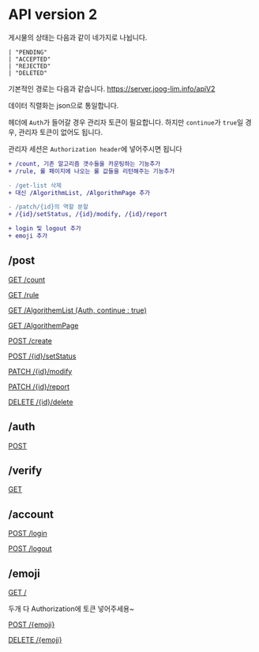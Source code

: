 # API version 2

게시물의 상태는 다음과 같이 네가지로 나뉩니다.

```tsx
| "PENDING"
| "ACCEPTED"
| "REJECTED"
| "DELETED"
```

기본적인 경로는 다음과 같습니다.
https://server.joog-lim.info/apiV2

데이터 직렬화는 json으로 통일합니다.

헤더에 `Auth`가 들어갈 경우 관리자 토큰이 필요합니다.
하지만 `continue`가 `true`일 경우, 관리자 토큰이 없어도 됩니다.

관리자 세션은 `Authorization header`에 넣어주시면 됩니다

```diff
+ /count, 기존 알고리즘 갯수들을 카운팅하는 기능추가
+ /rule, 룰 페이지에 나오는 룰 값들을 리턴해주는 기능추가

- /get-list 삭제
+ 대신 /AlgorithmList, /AlgorithmPage 추가

- /patch/{id}의 역할 분할
+ /{id}/setStatus, /{id}/modify, /{id}/report

+ login 및 logout 추가
+ emoji 추가
```
## /post

[GET /count]()

[GET /rule]()

[GET /AlgorithemList (Auth, continue : true)]()

[GET /AlgorithemPage]()

[POST /create]()

[POST /{id}/setStatus]()

[PATCH /{id}/modify]()

[PATCH /{id}/report]()

[DELETE /{id}/delete]()

## /auth

[POST ]()

## /verify

[GET ]()

## /account

[POST /login]()

[POST /logout]()

## /emoji

[GET /]()

두개 다 Authorization에 토큰 넣어주세용~

[POST /{emoji}]()

[DELETE /{emoji}]()
